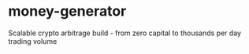 # money-generator
Scalable crypto arbitrage build - from zero capital to thousands per day trading volume
